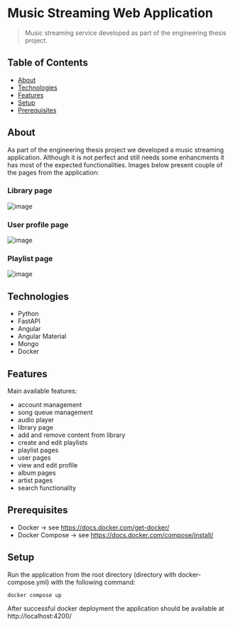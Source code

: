 # Music Streaming Web Application
> Music streaming service developed as part of the engineering thesis project.

## Table of Contents
* [About](#about)
* [Technologies](#technologies)
* [Features](#features)
* [Setup](#setup)
* [Prerequisites](#prerequisites)

## About
As part of the engineering thesis project we developed a music streaming application. Although it is not perfect and still needs some enhancments it has most of the expected functionalities. Images below present couple of the pages from the application:

### Library page
![image](https://user-images.githubusercontent.com/43424109/207547560-ea5a1012-8b95-4514-b89a-899e94a51590.png)
### User profile page
![image](https://user-images.githubusercontent.com/43424109/207548713-0da10827-2310-4469-a8b0-e70de6b3294b.png)
### Playlist page
![image](https://user-images.githubusercontent.com/43424109/207549201-f565142a-8292-43a5-b1c4-485dbda82764.png)


## Technologies
- Python
- FastAPI
- Angular
- Angular Material
- Mongo
- Docker


## Features
Main available features:
- account management
- song queue management
- audio player
- library page
- add and remove content from library
- create and edit playlists
- playlist pages
- user pages
- view and edit profile
- album pages
- artist pages
- search functionality

## Prerequisites
- Docker -> see https://docs.docker.com/get-docker/
- Docker Compose -> see https://docs.docker.com/compose/install/

## Setup
Run the application from the root directory (directory with docker-compose.yml) with the following command:
```
docker compose up
```
After successful docker deployment the application should be available at http://localhost:4200/
